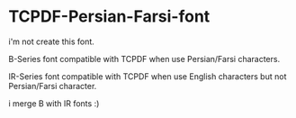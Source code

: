 TCPDF-Persian-Farsi-font
========================

i'm not create this font.

B-Series font compatible with TCPDF when use Persian/Farsi characters.

IR-Series font compatible with TCPDF when use English characters but not Persian/Farsi character.

i merge B with IR fonts :)